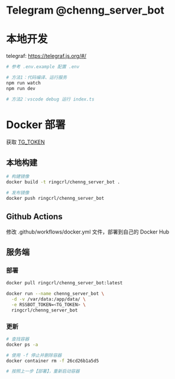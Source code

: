 # Telegram @chenng_server_bot

# 本地开发

telegraf: https://telegraf.js.org/#/

```sh
# 参考 .env.example 配置 .env

# 方法1：代码编译、运行服务
npm run watch
npm run dev

# 方法2：vscode debug 运行 index.ts
```

# Docker 部署

获取 [TG_TOKEN](https://core.telegram.org/bots#3-how-do-i-create-a-bot)

## 本地构建

```sh
# 构建镜像
docker build -t ringcrl/chenng_server_bot .

# 发布镜像
docker push ringcrl/chenng_server_bot
```

## Github Actions

修改 .github/workflows/docker.yml 文件，部署到自己的 Docker Hub

## 服务端

### 部署

```sh
docker pull ringcrl/chenng_server_bot:latest

docker run --name chenng_server_bot \
  -d -v /var/data:/app/data/ \
  -e RSSBOT_TOKEN=<TG_TOKEN> \
  ringcrl/chenng_server_bot
```

### 更新

```sh
# 查找容器
docker ps -a

# 使用 -f 停止并删除容器
docker container rm -f 26cd26b1a5d5

# 按照上一步【部署】，重新启动容器
```
